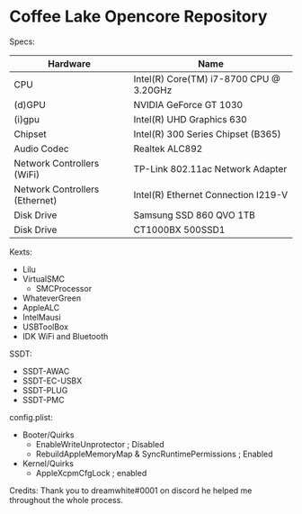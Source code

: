 # Coffee Lake Opencore Repository
Specs:

| Hardware | Name |
|----------|------|
| CPU | Intel(R) Core(TM) i7-8700 CPU @ 3.20GHz |
| (d)GPU | NVIDIA GeForce GT 1030 |
| (i)gpu | Intel(R) UHD Graphics 630 |
| Chipset | Intel(R) 300 Series Chipset (B365) |
| Audio Codec | Realtek ALC892 |
| Network Controllers (WiFi) | TP-Link 802.11ac Network Adapter |
| Network Controllers (Ethernet) | Intel(R) Ethernet Connection I219-V |
| Disk Drive | Samsung SSD 860 QVO 1TB|
| Disk Drive | CT1000BX 500SSD1 |


Kexts: 
- Lilu
- VirtualSMC
    - SMCProcessor
- WhateverGreen
- AppleALC
- IntelMausi
- USBToolBox
- IDK WiFi and Bluetooth

SSDT:
- SSDT-AWAC
- SSDT-EC-USBX
- SSDT-PLUG
- SSDT-PMC

config.plist:
- Booter/Quirks
    - EnableWriteUnprotector ; Disabled
    - RebuildAppleMemoryMap & SyncRuntimePermissions ; Enabled
- Kernel/Quirks
    - AppleXcpmCfgLock ; enabled


Credits: 
Thank you to dreamwhite#0001 on discord he helped me throughout the whole process. 
